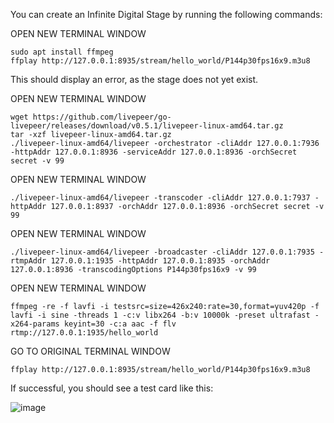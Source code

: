 You can create an Infinite Digital Stage by running the following commands:

OPEN NEW TERMINAL WINDOW
```
sudo apt install ffmpeg
ffplay http://127.0.0.1:8935/stream/hello_world/P144p30fps16x9.m3u8
```
This should display an error, as the stage does not yet exist.

OPEN NEW TERMINAL WINDOW
```
wget https://github.com/livepeer/go-livepeer/releases/download/v0.5.1/livepeer-linux-amd64.tar.gz
tar -xzf livepeer-linux-amd64.tar.gz
./livepeer-linux-amd64/livepeer -orchestrator -cliAddr 127.0.0.1:7936 -httpAddr 127.0.0.1:8936 -serviceAddr 127.0.0.1:8936 -orchSecret secret -v 99
```
OPEN NEW TERMINAL WINDOW
```
./livepeer-linux-amd64/livepeer -transcoder -cliAddr 127.0.0.1:7937 -httpAddr 127.0.0.1:8937 -orchAddr 127.0.0.1:8936 -orchSecret secret -v 99
```
OPEN NEW TERMINAL WINDOW
```
./livepeer-linux-amd64/livepeer -broadcaster -cliAddr 127.0.0.1:7935 -rtmpAddr 127.0.0.1:1935 -httpAddr 127.0.0.1:8935 -orchAddr 127.0.0.1:8936 -transcodingOptions P144p30fps16x9 -v 99
```
OPEN NEW TERMINAL WINDOW
```
ffmpeg -re -f lavfi -i testsrc=size=426x240:rate=30,format=yuv420p -f lavfi -i sine -threads 1 -c:v libx264 -b:v 10000k -preset ultrafast -x264-params keyint=30 -c:a aac -f flv rtmp://127.0.0.1:1935/hello_world
```
GO TO ORIGINAL TERMINAL WINDOW
```
ffplay http://127.0.0.1:8935/stream/hello_world/P144p30fps16x9.m3u8
```
If successful, you should see a test card like this:

![image](https://user-images.githubusercontent.com/59374467/71633051-3a74fb80-2c12-11ea-82d7-d646022216fb.png)
